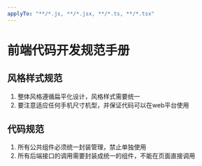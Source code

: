 ```yaml
---
applyTo: "**/*.js, **/*.jsx, **/*.ts, **/*.tsx"
---
```


# 前端代码开发规范手册

## 风格样式规范
1. 整体风格遵循扁平化设计，风格样式需要统一
2. 要注意适应任何手机尺寸机型，并保证代码可以在web平台使用

## 代码规范
1. 所有公共组件必须统一封装管理，禁止单独使用
2. 所有后端接口的调用需要封装成统一的组件，不能在页面直接调用
